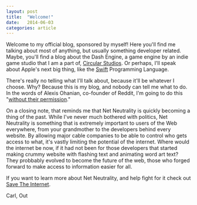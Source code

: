```yaml
---
layout: post
title:  "Welcome!"
date:   2014-06-03
categories: article
---
```


Welcome to my official blog, sponsored by myself! Here you'll find me talking about most of anything, but usually something developer related. Maybe, you'll find a blog about the Dash Engine, a game engine by an indie game studio that I am a part of, [Circular Studios][circular]. Or perhaps, I'll speak about Apple's next big thing, like the [Swift][swift] Programming Language.

There's really no telling what I'll talk about, because it'll be whatever I choose. Why? Because this is my blog, and nobody can tell me what to do. In the words of Alexis Ohanian, co-founder of Reddit, I'm going to do this "[without their permission][book]."

On a closing note, that reminds me that Net Neutrality is quickly becoming a thing of the past. While I've never much bothered with politics, Net Neutrality is something that is extremely important to users of the Web everywhere, from your grandmother to the developers behind every website. By allowing major cable companies to be able to control who gets access to what, it's vastly limiting the potential of the internet. Where would the internet be now, if it had not been for those developers that started making crummy website with flashing text and animating word art text? They probbably evolved to become the future of the web, those who forged forward to make access to information easier for all.

If you want to learn more about Net Neutrality, and help fight for it check out [Save The Internet][save].

Carl, Out

[circular]: http://circularstudios.com/
[swift]: https://developer.apple.com/swift/
[book]: http://withouttheirpermission.com/
[save]: http://www.savetheinternet.com/sti-home